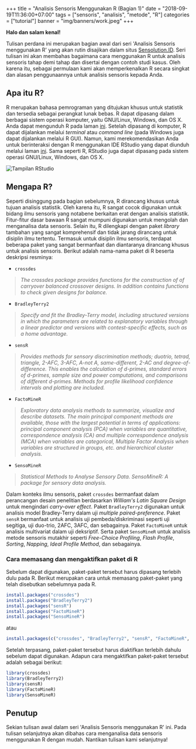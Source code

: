 +++
title = "Analisis Sensoris Menggunakan R (Bagian 1)"
date = "2018-09-19T11:36:00+07:00"
tags = ["sensoris", "analisis", "metode", "R"]
categories = ["tutorial"]
banner = "img/banners/work.jpeg"
+++

**Halo dan salam kenal!**

Tulisan perdana ini merupakan bagian awal dari seri 'Analisis Sensoris menggunakan R' yang akan rutin disajikan dalam situs [Sensolution.ID](https://sensolution.id). Seri tulisan ini akan membahas bagaimana cara menggunakan R untuk analisis sensoris tahap demi tahap dan disertai dengan contoh studi kasus. Oleh karena itu, sebagai permulaan kami akan memperkenalkan R secara singkat dan alasan penggunaannya untuk analisis sensoris kepada Anda.

## Apa itu R?
R merupakan bahasa pemrograman yang ditujukan khusus untuk statistik dan tersedia sebagai perangkat lunak bebas. R dapat dipasang dalam berbagai sistem operasi komputer, yaitu GNU/Linux, Windows, dan OS X. Anda dapat mengunduh R pada laman [ini](https://cran.r-project.org). Setelah dipasang di komputer, R dapat dijalankan melalui *terminal* atau *command line* (pada Windows juga dapat dijalankan melalui R GUI). Namun, kami merekomendasikan Anda untuk berinteraksi dengan R menggunakan IDE RStudio yang dapat diunduh melalui laman [ini](https://rstudio.com). Sama seperti R, RStudio juga dapat dipasang pada sistem operasi GNU/Linux, Windows, dan OS X.

![Tampilan RStudio](/img/blog/rstudio.png)

## Mengapa R?
Seperti disinggung pada bagian sebelumnya, R dirancang khusus untuk tujuan analisis statistik. Oleh karena itu, R sangat cocok digunakan untuk bidang ilmu sensoris yang notabene berkaitan erat dengan analisis statistik. Fitur-fitur dasar bawaan R sangat mumpuni digunakan untuk mengolah dan menganalisa data sensoris. Selain itu, R dilengkapi dengan paket *library* tambahan yang sangat komprehensif dan tidak jarang dirancang untuk disiplin ilmu tertentu. Termasuk untuk disiplin ilmu sensoris, terdapat beberapa paket yang sangat bermanfaat dan diantaranya dirancang khusus untuk analisis sensoris. Berikut adalah nama-nama paket di R beserta deskripsi resminya:

* `crossdes`

> *The crossdes package provides functions for the construction of of carryover balanced crossover designs. In addition contains functions to check given designs for balance.*

* `BradleyTerry2`

> *Specify and fit the Bradley-Terry model, including structured versions in which the parameters are related to explanatory variables through a linear predictor and versions with contest-specific effects, such as a home advantage.*

* `sensR`

> *Provides methods for sensory discrimination methods; duotrio, tetrad, triangle, 2-AFC, 3-AFC, A-not A, same-different, 2-AC and degree-of-difference. This enables the calculation of d-primes, standard errors of d-primes, sample size and power computations, and comparisons of different d-primes. Methods for profile likelihood confidence intervals and plotting are included.*

* `FactoMineR`

> *Exploratory data analysis methods to summarize, visualize and describe datasets. The main principal component methods are available, those with the largest potential in terms of applications: principal component analysis (PCA) when variables are quantitative, correspondence analysis (CA) and multiple correspondence analysis (MCA) when variables are categorical, Multiple Factor Analysis when variables are structured in groups, etc. and hierarchical cluster analysis.*

* `SensoMineR`

> *Statistical Methods to Analyse Sensory Data. SensoMineR: A package for sensory data analysis.*

Dalam konteks ilmu sensoris, paket `crossdes` bermanfaat dalam perancangan desain penelitian berdasarkan *William's Latin Square Design* untuk mengindari *carry-over effect*. Paket `BradleyTerry2` digunakan untuk analisis model Bradley-Terry dalam uji *multiple paired-preference*. Paket `sensR` bermanfaat untuk analisis uji pembeda/diskriminasi seperti uji segitiga, uji duo-trio, 2AFC, 3AFC, dan sebagainya. Paket `FactoMineR` untuk analisis multivariat dalam uji deksriptif. Serta paket `SensoMineR` untuk analisis metode sensoris mutakhir seperti *Free-Choice Profiling*, *Flash Profile*, *Sorting*, *Napping*, *Ideal Profile Method*, dan sebagainya.

### Cara memasang dan mengaktifkan paket di R

Sebelum dapat digunakan, paket-paket tersebut harus dipasang terlebih dulu pada R. Berikut merupakan cara untuk memasang paket-paket yang telah disebutkan sebelumnya pada R.

```r
install.packages("crossdes")
install.packages("BradleyTerry2")
install.packages("sensR")
install.packages("FactoMineR")
install.packages("SensoMineR")
```

atau

```r
install.packages(c("crossdes", "BradleyTerry2", "sensR", "FactoMineR", "SensoMineR"))
```

Setelah terpasang, paket-paket tersebut harus diaktifkan terlebih dahulu sebelum dapat digunakan. Adapun cara mengaktifkan paket-paket tersebut adalah sebagai berikut:

```r
library(crossdes)
library(BradleyTerry2)
library(sensR)
library(FactoMineR)
library(SensoMineR)
```

## Penutup
Sekian tulisan awal dalam seri 'Analisis Sensoris menggunakan R' ini. Pada tulisan selanjutnya akan dibahas cara menganalisa data sensoris menggunakan R dengan mudah. Nantikan tulisan kami selanjutnya!
